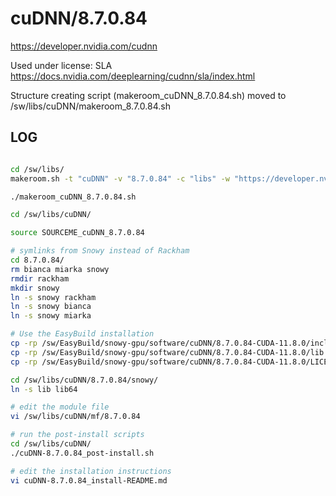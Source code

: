cuDNN/8.7.0.84
========================

<https://developer.nvidia.com/cudnn>

Used under license:
SLA
<https://docs.nvidia.com/deeplearning/cudnn/sla/index.html>

Structure creating script (makeroom_cuDNN_8.7.0.84.sh) moved to /sw/libs/cuDNN/makeroom_8.7.0.84.sh

LOG
---

```bash

cd /sw/libs/
makeroom.sh -t "cuDNN" -v "8.7.0.84" -c "libs" -w "https://developer.nvidia.com/cudnn" -l "SLA" -L "https://docs.nvidia.com/deeplearning/cudnn/sla/index.html" -d "The NVIDIA CUDA Deep Neural Network library (cuDNN) is a GPU-accelerated library of primitives for deep neural networks."

./makeroom_cuDNN_8.7.0.84.sh

cd /sw/libs/cuDNN/

source SOURCEME_cuDNN_8.7.0.84

# symlinks from Snowy instead of Rackham
cd 8.7.0.84/
rm bianca miarka snowy
rmdir rackham
mkdir snowy
ln -s snowy rackham
ln -s snowy bianca
ln -s snowy miarka

# Use the EasyBuild installation
cp -rp /sw/EasyBuild/snowy-gpu/software/cuDNN/8.7.0.84-CUDA-11.8.0/include /sw/libs/cuDNN/8.7.0.84/snowy/.
cp -rp /sw/EasyBuild/snowy-gpu/software/cuDNN/8.7.0.84-CUDA-11.8.0/lib /sw/libs/cuDNN/8.7.0.84/snowy/.
cp -rp /sw/EasyBuild/snowy-gpu/software/cuDNN/8.7.0.84-CUDA-11.8.0/LICENSE /sw/libs/cuDNN/8.7.0.84/snowy/.

cd /sw/libs/cuDNN/8.7.0.84/snowy/
ln -s lib lib64

# edit the module file
vi /sw/libs/cuDNN/mf/8.7.0.84

# run the post-install scripts
cd /sw/libs/cuDNN/
./cuDNN-8.7.0.84_post-install.sh

# edit the installation instructions
vi cuDNN-8.7.0.84_install-README.md

```

